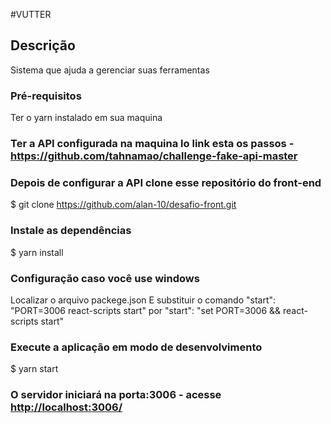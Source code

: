 #VUTTER

## Descrição
<p>Sistema que ajuda a gerenciar suas ferramentas</p>


### Pré-requisitos
Ter o yarn instalado em sua maquina 

### Ter a API configurada na maquina lo link esta os passos - <https://github.com/tahnamao/challenge-fake-api-master> 


### Depois de configurar a API  clone esse repositório do front-end
$ git clone <https://github.com/alan-10/desafio-front.git>

### Instale as dependências 
$ yarn install

### Configuração caso você use windows
Localizar o arquivo packege.json 
E substituir o comando "start": "PORT=3006 react-scripts start" por "start": "set PORT=3006 && react-scripts start"

### Execute a aplicação em modo de desenvolvimento
$ yarn start

### O servidor iniciará na porta:3006 - acesse <http://localhost:3006/>


